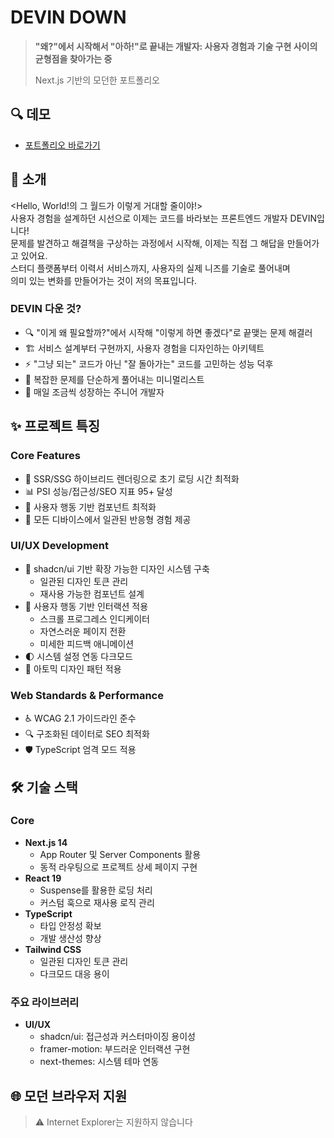 # DEVIN DOWN

> **"왜?"에서 시작해서 "아하!"로 끝내는 개발자: 사용자 경험과 기술 구현 사이의 균형점을 찾아가는 중**
>
> Next.js 기반의 모던한 포트폴리오

## 🔍 데모
- [포트폴리오 바로가기](https://#)

## 🎯 소개

<Hello, World!의 그 월드가 이렇게 거대할 줄이야!>   
 사용자 경험을 설계하던 시선으로 이제는 코드를 바라보는 프론트엔드 개발자 DEVIN입니다!   
 문제를 발견하고 해결책을 구상하는 과정에서 시작해, 이제는 직접 그 해답을 만들어가고 있어요.   
 스터디 플랫폼부터 이력서 서비스까지, 사용자의 실제 니즈를 기술로 풀어내며   
 의미 있는 변화를 만들어가는 것이 저의 목표입니다.

### DEVIN 다운 것?
- 🔍 "이게 왜 필요할까?"에서 시작해 "이렇게 하면 좋겠다"로 끝맺는 문제 해결러
- 🏗️ 서비스 설계부터 구현까지, 사용자 경험을 디자인하는 아키텍트
- ⚡ "그냥 되는" 코드가 아닌 "잘 돌아가는" 코드를 고민하는 성능 덕후
- 🎯 복잡한 문제를 단순하게 풀어내는 미니멀리스트
- 🌱 매일 조금씩 성장하는 주니어 개발자

## ✨ 프로젝트 특징

### Core Features
- 🚀 SSR/SSG 하이브리드 렌더링으로 초기 로딩 시간 최적화
- 📊 PSI 성능/접근성/SEO 지표 95+ 달성
- 🎯 사용자 행동 기반 컴포넌트 최적화
- 📱 모든 디바이스에서 일관된 반응형 경험 제공

### UI/UX Development
- 🎨 shadcn/ui 기반 확장 가능한 디자인 시스템 구축
  - 일관된 디자인 토큰 관리
  - 재사용 가능한 컴포넌트 설계
- 🌊 사용자 행동 기반 인터랙션 적용
  - 스크롤 프로그레스 인디케이터
  - 자연스러운 페이지 전환
  - 미세한 피드백 애니메이션
- 🌓 시스템 설정 연동 다크모드
- 🧩 아토믹 디자인 패턴 적용

### Web Standards & Performance
- ♿ WCAG 2.1 가이드라인 준수
- 🔍 구조화된 데이터로 SEO 최적화
- 🛡️ TypeScript 엄격 모드 적용

## 🛠️ 기술 스택

### Core
- **Next.js 14**
  - App Router 및 Server Components 활용
  - 동적 라우팅으로 프로젝트 상세 페이지 구현
- **React 19**
  - Suspense를 활용한 로딩 처리
  - 커스텀 훅으로 재사용 로직 관리
- **TypeScript**
  - 타입 안정성 확보
  - 개발 생산성 향상
- **Tailwind CSS**
  - 일관된 디자인 토큰 관리
  - 다크모드 대응 용이

### 주요 라이브러리
- **UI/UX**
  - shadcn/ui: 접근성과 커스터마이징 용이성
  - framer-motion: 부드러운 인터랙션 구현
  - next-themes: 시스템 테마 연동

## 🌐 모던 브라우저 지원
> ⚠️ Internet Explorer는 지원하지 않습니다